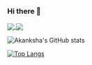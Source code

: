 ### Hi there 👋

<!--
**ak2502/ak2502** is a ✨ _special_ ✨ repository because its `README.md` (this file) appears on your GitHub profile.

Here are some ideas to get you started:

- 🔭 I’m currently working on ...
- 🌱 I’m currently learning ...
- 👯 I’m looking to collaborate on ...
- 🤔 I’m looking for help with ...
- 💬 Ask me about ...
- 📫 How to reach me: ...
- 😄 Pronouns: ...
- ⚡ Fun fact: ...
-->
<a href="https://github.com/ak2502/github-readme-stats">
  <img align="center" src="https://github-readme-stats.vercel.app/api/pin/?username=ak2502&repo=github-readme-stats" />
</a>
<a href="https://github.com/ak2502/convoychat">
  <img align="center" src="https://github-readme-stats.vercel.app/api/pin/?username=ak2502&repo=convoychat" />
</a>

![Akanksha's GitHub stats](https://github-readme-stats.vercel.app/api?username=ak2502&theme=midnight-purple&show_icons=true)

[![Top Langs](https://github-readme-stats.vercel.app/api/top-langs/?username=ak2502&layout=compact)](https://github.com/ak2502/github-readme-stats)

